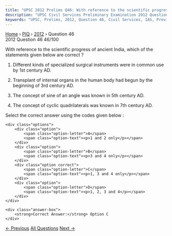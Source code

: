 ```yaml
---
title: "UPSC 2012 Prelims Q46: With reference to the scientific progress of ancient India,..."
description: "UPSC Civil Services Preliminary Examination 2012 Question 46 with options and answer"
keywords: "UPSC, Prelims, 2012, Question 46, Civil Services, IAS, Previous Year Questions"
---
```


<nav class="breadcrumb">
    <a href="../../">Home</a>
    <span>›</span>
    <a href="../">PIQ</a>
    <span>›</span>
    <a href="./">2012</a>
    <span>›</span>
    <span>Question 46</span>
</nav>

<div class="question-header">
    <div class="question-meta">
        <span class="year-badge">2012</span>
        <span class="question-number">Question 46</span>
        <span class="progress">46/100</span>
    </div>
    <div class="progress-bar">
        <div class="progress-fill" style="width: 46.0%"></div>
    </div>
</div>

<div class="question-content">
    <div class="question-text">
        <p>With reference to the scientific progress of ancient India, which of the statements given below are correct ?</p>
<ol>
<li>
<p>Different kinds of specialized surgical instruments were in common use by 1st century AD.</p>
</li>
<li>
<p>Transplant of internal organs in the human body had begun by the beginning of 3rd century AD.</p>
</li>
<li>
<p>The concept of sine of an angle was known in 5th century AD.</p>
</li>
<li>
<p>The concept of cyclic quadrilaterals was known in 7th century AD.</p>
</li>
</ol>
<p>Select the correct answer using the codes given below :</p>
    </div>
    
    <div class="options">
        <div class="option">
            <span class="option-letter">A</span>
            <span class="option-text"><p>1 and 2 only</p></span>
        </div>
        <div class="option">
            <span class="option-letter">B</span>
            <span class="option-text"><p>3 and 4 only</p></span>
        </div>
        <div class="option correct">
            <span class="option-letter">C</span>
            <span class="option-text"><p>1, 3 and 4 only</p></span>
        </div>
        <div class="option">
            <span class="option-letter">D</span>
            <span class="option-text"><p>1, 2, 3 and 4</p></span>
        </div>
    </div>

    <div class="answer-box">
        <strong>Correct Answer:</strong> Option C
    </div>
</div>

<div class="question-nav">
    <a href="../q045-electrically-charged-particles-from-space-travelli/" class="nav-btn prev">← Previous</a>
    <a href="../" class="nav-btn center">All Questions</a>
    <a href="../q047-with-reference-to-the-history-of-ancient-india-whi/" class="nav-btn next">Next →</a>
</div>
